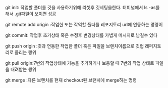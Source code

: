 git init: 작업할 폴더를 깃을 사용하기위해 리셋후 깃세팅을한다. 터미널에서 ls -as를 해서 .git파일이 보이면 성공

git remote add origin <remote repository url>:작업한 또는 작억할 폴더를 레포지토리 url에 연동하는 명령어

git commit: 작업후 초기상태 혹은 수정후 변경상태를 가볍게 메시지로 남길수 있다

git push origin <branch name>:깃과 연동한 작업한 폴더 혹은 파일을 브랜치이름으로 깃헙 레퍼지토리로 올리는 행위

git pull origin<branch name>:7번의 작업상태에 기능을 추가하거나 보충할 때 7번의 작업 상태로 파일을 내려받는 행위

git merge <branch name>:다른 브랜치를 현재 checkout된 브랜치에 merge하는 명령
